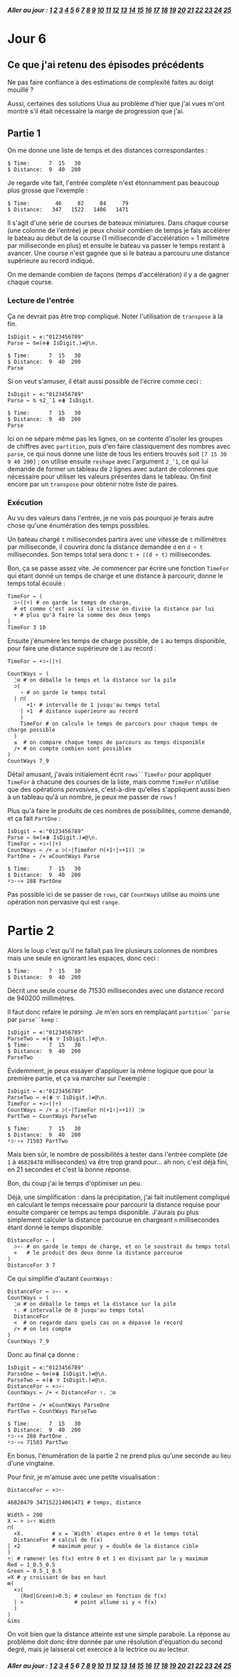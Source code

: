 ##### Aller au jour : [1](Jour%201) [2](Jour%202) [3](Jour%203) [4](Jour%204) [5](Jour%205) 6 [7](Jour%207) [8](Jour%208) [9](Jour%209) [10](Jour%2010) [11](Jour%2011) [12](Jour%2012) [13](Jour%2013) [14](Jour%2014) [15](Jour%2015) [16](Jour%2016) [17](Jour%2017) [18](Jour%2018) [19](Jour%2019) [20](Jour%2020) [21](Jour%2021) [22](Jour%2022) [23](Jour%2023) [24](Jour%2024) [25](Jour%2025) 

# Jour 6

## Ce que j'ai retenu des épisodes précédents

Ne pas faire confiance à des estimations de complexité faites au doigt mouillé ?

Aussi, certaines des solutions Uiua au problème d'hier que j'ai vues m'ont montré s'il était nécessaire la marge de progression que j'ai.

## Partie 1

On me donne une liste de temps et des distances correspondantes :

```no_run
$ Time:      7  15   30
$ Distance:  9  40  200
```

Je regarde vite fait, l'entrée complète n'est étonnamment pas beaucoup plus grosse que l'exemple :

```no_run
$ Time:        46     82     84     79
$ Distance:   347   1522   1406   1471
```

Il s'agit d'une série de courses de bateaux miniatures. Dans chaque course (une colonne de l'entrée) je peux choisir combien de temps je fais accélérer le bateau au début de la course (1 milliseconde d'accélération = 1 millimètre par milliseconde en plus) et ensuite le bateau va passer le temps restant à avancer. Une course n'est gagnée que si le bateau a parcouru une distance supérieure au record indiqué.

On me demande combien de façons (temps d'accélération) il y a de gagner chaque course.

### Lecture de l'entrée

Ça ne devrait pas être trop compliqué. Noter l'utilisation de `transpose` à la fin.

```
IsDigit ← ∊:"0123456789"
Parse ← ⍉⊜(⊜⋕ IsDigit.)≠@\n.

$ Time:      7  15   30
$ Distance:  9  40  200
Parse
```

Si on veut s'amuser, il était aussi possible de l'écrire comme ceci :

```
IsDigit ← ∊:"0123456789"
Parse ← ⍉ ↯2_¯1 ⊜⋕ IsDigit.

$ Time:      7  15   30
$ Distance:  9  40  200
Parse
```

Ici on ne sépare même pas les lignes, on se contente d'isoler les groupes de chiffres avec `partition`, puis d'en faire classiquement des nombres avec `parse`, ce qui nous donne une liste de tous les entiers trouvés soit `[7 15 30 9 40 200]` ; on utilise ensuite `reshape` avec l'argument `2_¯1`, ce qui lui demande de former un tableau de `2` lignes avec autant de colonnes que nécessaire pour utiliser les valeurs présentes dans le tableau. On finit encore par un `transpose` pour obtenir notre liste de paires.

### Exécution

Au vu des valeurs dans l'entrée, je ne vois pas pourquoi je ferais autre chose qu'une énumération des temps possibles.

Un bateau chargé `t` millisecondes partira avec une vitesse de `t` millimètres par milliseconde, il couvrira donc la distance demandée `d` en `d ÷ t` millisecondes. Son temps total sera donc `t + ⌈(d ÷ t)` millisecondes.

Bon, ça se passe assez vite. Je commencer par écrire une fonction `TimeFor` qui étant donné un temps de charge et une distance à parcourir, donne le temps total écoulé :

```
TimeFor ← (
  ⊃∘(⌈÷) # on garde le temps de charge,
  # et comme c'est aussi la vitesse on divise la distance par lui
  + # plus qu'à faire la somme des deux temps
)
TimeFor 3 10
```

Ensuite j'énumère les temps de charge possible, de `1` au temps disponible, pour faire une distance supérieure de `1` au record :

```
TimeFor ← +⊃∘(⌈÷)

CountWays ← (
  ⍘⊟ # on déballe le temps et la distance sur la pile
  ⊃(
    ∘ # on garde le temps total
  | ⊓(
      +1⇡ # intervalle de 1 jusqu'au temps total
    | +1  # distance supérieure au record
    )
    TimeFor # on calcule le temps de parcours pour chaque temps de charge possible
  )
  ≤  # on compare chaque temps de parcours au temps disponible
  /+ # on compte combien sont possibles
)
CountWays 7_9
```

Détail amusant, j'avais initialement écrit `rows``TimeFor` pour appliquer `TimeFor` à chacune des courses de la liste, mais comme `TimeFor` n'utilise que des opérations _pervasives_, c'est-à-dire qu'elles s'appliquent aussi bien à un tableau qu'à un nombre, je peux me passer de `rows` !


Plus qu'à faire le produits de ces nombres de possibilités, comme demandé, et ça fait `PartOne` :

```
IsDigit ← ∊:"0123456789"
Parse ← ⍉⊜(⊜⋕ IsDigit.)≠@\n.
TimeFor ← +⊃∘(⌈÷)
CountWays ← /+ ≤ ⊃(∘|TimeFor ⊓(+1⇡|¤+1)) ⍘⊟
PartOne ← /× ≡CountWays Parse

$ Time:      7  15   30
$ Distance:  9  40  200
⍤⊃⋅∘≍ 288 PartOne
```

Pas possible ici de se passer de `rows`, car `CountWays` utilise au moins une opération non pervasive qui est `range`.

# Partie 2

Alors le loup c'est qu'il ne fallait pas lire plusieurs colonnes de nombres mais une seule en ignorant les espaces, donc ceci :

```no_run
$ Time:      7  15   30
$ Distance:  9  40  200
```

Décrit une seule course de 71530 millisecondes avec une distance record de 940200 millimètres.

Il faut donc refaire le _parsing_. Je m'en sors en remplaçant `partition``parse` par `parse``keep` :

```
IsDigit ← ∊:"0123456789"
ParseTwo ← ⊜(⋕ ▽ IsDigit.)≠@\n.
$ Time:      7  15   30
$ Distance:  9  40  200
ParseTwo
```

Évidemment, je peux essayer d'appliquer la même logique que pour la première partie, et ça va marcher sur l'exemple :

```
IsDigit ← ∊:"0123456789"
ParseTwo ← ⊜(⋕ ▽ IsDigit.)≠@\n.
TimeFor ← +⊃∘(⌈÷)
CountWays ← /+ ≤ ⊃(∘|TimeFor ⊓(+1⇡|¤+1)) ⍘⊟
PartTwo ← CountWays ParseTwo

$ Time:      7  15   30
$ Distance:  9  40  200
⍤⊃⋅∘≍ 71503 PartTwo
```

Mais bien sûr, le nombre de possibilités à tester dans l'entrée complète (de `1` à `46828478` millisecondes) va être trop grand pour… ah non, c'est déjà fini, en 21 secondes et c'est la bonne réponse.

Bon, du coup j'ai le temps d'optimiser un peu.

Déjà, une simplification : dans la précipitation, j'ai fait inutilement compliqué en calculant le temps nécessaire pour parcourir la distance requise pour ensuite comparer ce temps au temps disponible. J'aurais pu plus simplement calculer la distance parcourue en chargeant `n` millisecondes étant donné le temps disponible.

```
DistanceFor ← (
  ⊃∘- # on garde le temps de charge, et on le soustrait du temps total
  ×   # le produit des deux donne la distance parcourue
)
DistanceFor 3 7
```

Ce qui simplifie d'autant `CountWays` :

```
DistanceFor ← ⊃∘- ×
CountWays ← (
  ⍘⊟ # on déballe le temps et la distance sur la pile
  ⇡. # intervalle de 0 jusqu'au temps total
  DistanceFor
  <  # on regarde dans quels cas on a dépassé le record
  /+ # on les compte
)
CountWays 7_9
```

Donc au final ça donne :

```
IsDigit ← ∊:"0123456789"
ParseOne ← ⍉⊜(⊜⋕ IsDigit.)≠@\n.
ParseTwo ← ⊜(⋕ ▽ IsDigit.)≠@\n.
DistanceFor ← ×⊃∘-
CountWays ← /+ < DistanceFor ⇡. ⍘⊟

PartOne ← /× ≡CountWays ParseOne
PartTwo ← CountWays ParseTwo

$ Time:      7  15   30
$ Distance:  9  40  200
⍤⊃⋅∘≍ 288 PartOne .
⍤⊃⋅∘≍ 71503 PartTwo
```

En bonus, l'énumération de la partie 2 ne prend plus qu'une seconde au lieu d'une vingtaine.

Pour finir, je m'amuse avec une petite visualisation :

```
DistanceFor ← ×⊃∘-

46828479 347152214061471 # temps, distance

Width ← 200
X ← ÷ ⊃∘⇡ Width
⊓(
  ×X.         # x = `Width` étapes entre 0 et le temps total
  DistanceFor # calcul de f(x)
| ×2          # maximum pour y = double de la distance cible
)
÷: # ramener les f(x) entre 0 et 1 en divisant par le y maximum
Red ← 1_0.5_0.5
Green ← 0.5_1_0.5
⇌X # y croissant de bas en haut
⊠(
  ×⊃(
    (Red|Green)>0.5; # couleur en fonction de f(x)
  | >                # point allumé si y < f(x)
  )
)
&ims
```

On voit bien que la distance atteinte est une simple parabole. La réponse au problème doit donc être donnée par une résolution d'équation du second degré, mais je laisserai cet exercice à la lectrice ou au lecteur.

##### Aller au jour : [1](Jour%201) [2](Jour%202) [3](Jour%203) [4](Jour%204) [5](Jour%205) 6 [7](Jour%207) [8](Jour%208) [9](Jour%209) [10](Jour%2010) [11](Jour%2011) [12](Jour%2012) [13](Jour%2013) [14](Jour%2014) [15](Jour%2015) [16](Jour%2016) [17](Jour%2017) [18](Jour%2018) [19](Jour%2019) [20](Jour%2020) [21](Jour%2021) [22](Jour%2022) [23](Jour%2023) [24](Jour%2024) [25](Jour%2025) 
